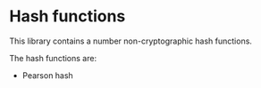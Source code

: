 # Hash functions

This library contains a number non-cryptographic hash functions.

The hash functions are:
- Pearson hash
